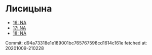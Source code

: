 # Лисицына
- [16: NA](16.md)
- [17: NA](17.md)
- [18: NA](18.md)

Commit: d94a73318e1e189001bc765767598cd1614c161e
 fetched at: 20201009-210228
